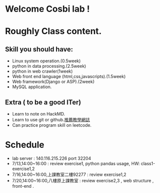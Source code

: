 # Welcome Cosbi lab !
# Roughly Class content.
## Skill you should have:
- Linux system operation.(0.5week)
- python in data processing.(2.5week)
- python in web crawler(1week)
- Web front end language (html,css,javascripts).(1.5week)
- Web framework(Django or ASP).(2week)
- MySQL application.

## Extra ( to be a good ITer)
- Learn to note on HackMD.
- Learn to use git or github.[推薦教學網誌](http://blog.gogojimmy.net/2012/01/17/how-to-use-git-1-git-basic/)
- Can practice program skill on leetcode.
# Schedule
- lab server : 140.116.215.226 port 32204 
- 7/13,14:00~16:00 : review exercise1, python pandas usage, HW: class1-exercise1,2
- 7/16,14:00~16:00,上課教室二樓92277  : review exercise1,2
- 7/20,14:00~16:00,八樓原上課教室 : review exercise2,3 , web structure , front-end .
